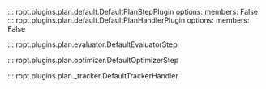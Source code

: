 ::: ropt.plugins.plan.default.DefaultPlanStepPlugin
    options:
        members: False
::: ropt.plugins.plan.default.DefaultPlanHandlerPlugin
    options:
        members: False

::: ropt.plugins.plan.evaluator.DefaultEvaluatorStep

::: ropt.plugins.plan.optimizer.DefaultOptimizerStep

::: ropt.plugins.plan._tracker.DefaultTrackerHandler
